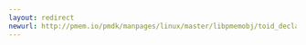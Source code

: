 ```yaml
---
layout: redirect
newurl: http://pmem.io/pmdk/manpages/linux/master/libpmemobj/toid_declare.3.html
---
```

